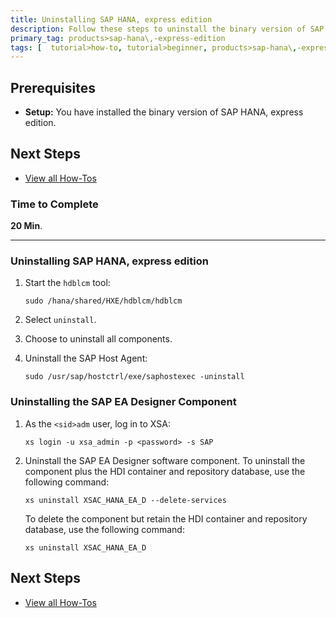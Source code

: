 ```yaml
---
title: Uninstalling SAP HANA, express edition
description: Follow these steps to uninstall the binary version of SAP HANA, express edition, or the SAP EA Designer component.
primary_tag: products>sap-hana\,-express-edition
tags: [  tutorial>how-to, tutorial>beginner, products>sap-hana\,-express-edition ]
---
```

## Prerequisites  
 - **Setup:** You have installed the binary version of SAP HANA, express edition.

## Next Steps
 - [View all How-Tos](http://www.sap.com/developer/tutorial-navigator.how-to.html)

### Time to Complete
**20 Min**.

---

### Uninstalling SAP HANA, express edition

1. Start the `hdblcm` tool:

    `sudo /hana/shared/HXE/hdblcm/hdblcm`

2. Select `uninstall`.

3. Choose to uninstall all components.

4. Uninstall the SAP Host Agent:

    `sudo /usr/sap/hostctrl/exe/saphostexec -uninstall`


### Uninstalling the SAP EA Designer Component

1. As the `<sid>adm` user, log in to XSA:

    `xs login -u xsa_admin -p <password> -s SAP`

2. Uninstall the SAP EA Designer software component. To uninstall the component plus the HDI container and repository database, use the following command:

    `xs uninstall XSAC_HANA_EA_D --delete-services`

   To delete the component but retain the HDI container and repository database, use the following command:

    `xs uninstall XSAC_HANA_EA_D`

## Next Steps
 - [View all How-Tos](http://www.sap.com/developer/tutorial-navigator.how-to.html)
